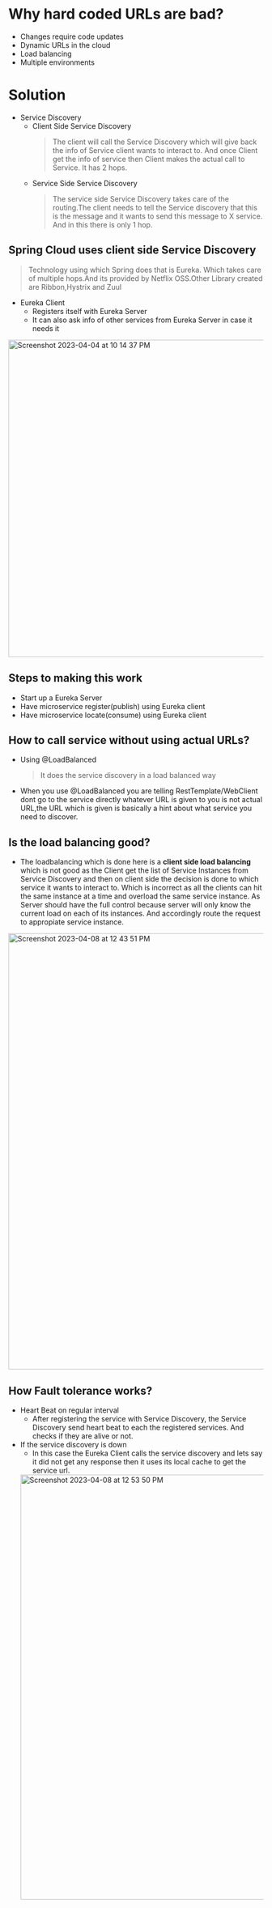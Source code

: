 # Why hard coded URLs are bad?
* Changes require code updates
* Dynamic URLs in the cloud
* Load balancing
* Multiple environments
# Solution 
* Service Discovery 
  * Client Side Service Discovery
    > The client will call the Service Discovery which will give back the info of Service client wants to interact to. And once Client get the info of service then Client makes the actual call to Service. It has 2 hops.
  * Service Side Service Discovery
    > The service side Service Discovery takes care of the routing.The client needs to tell the Service discovery that this is the message and it wants to send this message to X service. And in this there is only 1 hop.

## Spring Cloud uses client side Service Discovery
  > Technology using which Spring does that is Eureka. Which takes care of multiple hops.And its provided by Netflix OSS.Other Library created are Ribbon,Hystrix and Zuul
  * Eureka Client
    * Registers itself with Eureka Server 
    * It can also ask info of other services from Eureka Server in case it needs it
<img width="627" alt="Screenshot 2023-04-04 at 10 14 37 PM" src="https://user-images.githubusercontent.com/26598629/229860734-1570eb1c-3f09-4f2a-b52e-9765a5f336b6.png">

## Steps to making this work
  * Start up a Eureka Server
  * Have microservice register(publish) using Eureka client
  * Have microservice locate(consume) using Eureka client

## How to call service without using actual URLs?
* Using @LoadBalanced
  > It does the service discovery in a load balanced way
* When you use @LoadBalanced you are telling RestTemplate/WebClient dont go to the service directly whatever URL is given to you is not actual URL,the URL which is given is basically a hint about what service you need to discover.

## Is the load balancing good?
* The loadbalancing which is done here is a **client side load balancing** which is not good as the Client get the list of Service Instances from Service Discovery and then on client side the decision is done to which service it wants to interact to. Which is incorrect as all the clients can hit the same instance at a time and overload the same service instance. As Server should have the full control because server will only know the current load on each of its instances. And accordingly route the request to appropiate service instance. 
<img width="862" alt="Screenshot 2023-04-08 at 12 43 51 PM" src="https://user-images.githubusercontent.com/26598629/230708670-bc5e55f5-ee7e-4719-a3da-558cfc1cb952.png">

## How Fault tolerance works?
 * Heart Beat on regular interval
    * After registering the service with Service Discovery, the Service Discovery send heart beat to each the registered services. And checks if they are alive or not. 
 * If the service discovery is down
    * In this case the Eureka Client calls the service discovery and lets say it did not get any response then it uses its local cache to get the service url. 
     <img width="840" alt="Screenshot 2023-04-08 at 12 53 50 PM" src="https://user-images.githubusercontent.com/26598629/230709092-bf0222c8-9bb4-48f5-bba6-4eb1ec90ba11.png">

